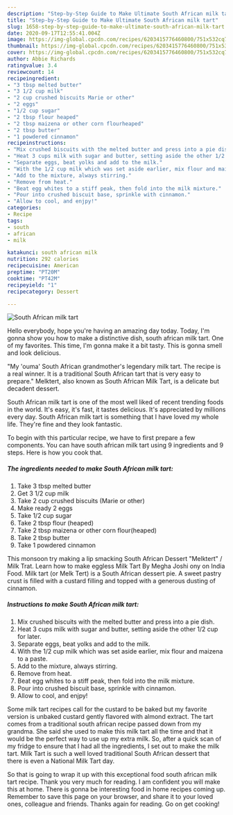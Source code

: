 ```yaml
---
description: "Step-by-Step Guide to Make Ultimate South African milk tart"
title: "Step-by-Step Guide to Make Ultimate South African milk tart"
slug: 1658-step-by-step-guide-to-make-ultimate-south-african-milk-tart
date: 2020-09-17T12:55:41.004Z
image: https://img-global.cpcdn.com/recipes/6203415776460800/751x532cq70/south-african-milk-tart-recipe-main-photo.jpg
thumbnail: https://img-global.cpcdn.com/recipes/6203415776460800/751x532cq70/south-african-milk-tart-recipe-main-photo.jpg
cover: https://img-global.cpcdn.com/recipes/6203415776460800/751x532cq70/south-african-milk-tart-recipe-main-photo.jpg
author: Abbie Richards
ratingvalue: 3.4
reviewcount: 14
recipeingredient:
- "3 tbsp melted butter"
- "3 1/2 cup milk"
- "2 cup crushed biscuits Marie or other"
- "2 eggs"
- "1/2 cup sugar"
- "2 tbsp flour heaped"
- "2 tbsp maizena or other corn flourheaped"
- "2 tbsp butter"
- "1 powdered cinnamon"
recipeinstructions:
- "Mix crushed biscuits with the melted butter and press into a pie dish."
- "Heat 3 cups milk with sugar and butter, setting aside the other 1/2 cup for later."
- "Separate eggs, beat yolks and add to the milk."
- "With the 1/2 cup milk which was set aside earlier, mix flour and maizena to a paste."
- "Add to the mixture, always stirring."
- "Remove from heat."
- "Beat egg whites to a stiff peak, then fold into the milk mixture."
- "Pour into crushed biscuit base, sprinkle with cinnamon."
- "Allow to cool, and enjpy!"
categories:
- Recipe
tags:
- south
- african
- milk

katakunci: south african milk 
nutrition: 292 calories
recipecuisine: American
preptime: "PT20M"
cooktime: "PT42M"
recipeyield: "1"
recipecategory: Dessert

---
```



![South African milk tart](https://img-global.cpcdn.com/recipes/6203415776460800/751x532cq70/south-african-milk-tart-recipe-main-photo.jpg)

Hello everybody, hope you're having an amazing day today. Today, I'm gonna show you how to make a distinctive dish, south african milk tart. One of my favorites. This time, I'm gonna make it a bit tasty. This is gonna smell and look delicious.

&#34;My &#39;ouma&#39; South African grandmother&#39;s legendary milk tart. The recipe is a real winner. It is a traditional South African tart that is very easy to prepare.&#34; Melktert, also known as South African Milk Tart, is a delicate but decadent dessert.

South African milk tart is one of the most well liked of recent trending foods in the world. It's easy, it's fast, it tastes delicious. It's appreciated by millions every day. South African milk tart is something that I have loved my whole life. They're fine and they look fantastic.


To begin with this particular recipe, we have to first prepare a few components. You can have south african milk tart using 9 ingredients and 9 steps. Here is how you cook that.

<!--inarticleads1-->

##### The ingredients needed to make South African milk tart:

1. Take 3 tbsp melted butter
1. Get 3 1/2 cup milk
1. Take 2 cup crushed biscuits (Marie or other)
1. Make ready 2 eggs
1. Take 1/2 cup sugar
1. Take 2 tbsp flour (heaped)
1. Take 2 tbsp maizena or other corn flour(heaped)
1. Take 2 tbsp butter
1. Take 1 powdered cinnamon


This monsoon try making a lip smacking South African Dessert &#34;Melktert&#34; / Milk Trat. Learn how to make eggless Milk Tart By Megha Joshi ony on India Food. Milk tart (or Melk Tert) is a South African dessert pie. A sweet pastry crust is filled with a custard filling and topped with a generous dusting of cinnamon. 

<!--inarticleads2-->

##### Instructions to make South African milk tart:

1. Mix crushed biscuits with the melted butter and press into a pie dish.
1. Heat 3 cups milk with sugar and butter, setting aside the other 1/2 cup for later.
1. Separate eggs, beat yolks and add to the milk.
1. With the 1/2 cup milk which was set aside earlier, mix flour and maizena to a paste.
1. Add to the mixture, always stirring.
1. Remove from heat.
1. Beat egg whites to a stiff peak, then fold into the milk mixture.
1. Pour into crushed biscuit base, sprinkle with cinnamon.
1. Allow to cool, and enjpy!


Some milk tart recipes call for the custard to be baked but my favorite version is unbaked custard gently flavored with almond extract. The tart comes from a traditional south african recipe passed down from my grandma. She said she used to make this milk tart all the time and that it would be the perfect way to use up my extra milk. So, after a quick scan of my fridge to ensure that I had all the ingredients, I set out to make the milk tart. Milk Tart is such a well loved traditional South African dessert that there is even a National Milk Tart day. 

So that is going to wrap it up with this exceptional food south african milk tart recipe. Thank you very much for reading. I am confident you will make this at home. There is gonna be interesting food in home recipes coming up. Remember to save this page on your browser, and share it to your loved ones, colleague and friends. Thanks again for reading. Go on get cooking!
